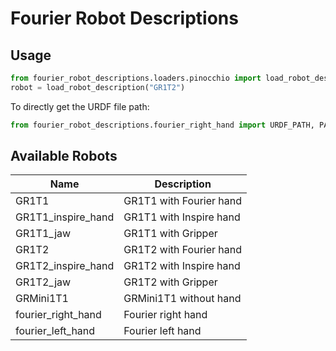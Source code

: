 # Fourier Robot Descriptions

## Usage

```python
from fourier_robot_descriptions.loaders.pinocchio import load_robot_description
robot = load_robot_description("GR1T2")
```

To directly get the URDF file path:

```python
from fourier_robot_descriptions.fourier_right_hand import URDF_PATH, PACKAGE_PATH
```

## Available Robots

| Name | Description |
|------|-------------|
| GR1T1 | GR1T1 with Fourier hand  |
| GR1T1_inspire_hand | GR1T1 with Inspire hand |
| GR1T1_jaw | GR1T1 with Gripper |
| GR1T2 | GR1T2 with Fourier hand  |
| GR1T2_inspire_hand | GR1T2 with Inspire hand |
| GR1T2_jaw | GR1T2 with Gripper |
| GRMini1T1 | GRMini1T1 without hand |
| fourier_right_hand | Fourier right hand |
| fourier_left_hand | Fourier left hand | 
